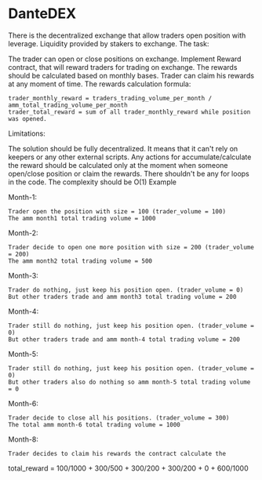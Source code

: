 # DanteDEX
There is the decentralized exchange that allow traders open position with leverage. Liquidity provided by stakers to exchange.
The task:

The trader can open or close positions on exchange. Implement Reward contract, that will reward traders for trading on exchange. The rewards should be calculated based on monthly bases. Trader can claim his rewards at any moment of time. The rewards calculation formula:

    trader_monthly_reward = traders_trading_volume_per_month / amm_total_trading_volume_per_month
    trader_total_reward = sum of all trader_monthly_reward while position was opened.

Limitations:

The solution should be fully decentralized. It means that it can't rely on keepers or any other external scripts. Any actions for accumulate/calculate the reward should be calculated only at the moment when someone open/close position or claim the rewards. There shouldn't be any for loops in the code. The complexity should be O(1)
Example

Month-1:

    Trader open the position with size = 100 (trader_volume = 100)
    The amm month1 total trading volume = 1000

Month-2:

    Trader decide to open one more position with size = 200 (trader_volume = 200)
    The amm month2 total trading volume = 500

Month-3:

    Trader do nothing, just keep his position open. (trader_volume = 0)
    But other traders trade and amm month3 total trading volume = 200

Month-4:

    Trader still do nothing, just keep his position open. (trader_volume = 0)
    But other traders trade and amm month-4 total trading volume = 200

Month-5:

    Trader still do nothing, just keep his position open. (trader_volume = 0)
    But other traders also do nothing so amm month-5 total trading volume = 0

Month-6:

    Trader decide to close all his positions. (trader_volume = 300)
    The total amm month-6 total trading volume = 1000

Month-8:

    Trader decides to claim his rewards the contract calculate the

total_reward = 100/1000 + 300/500 + 300/200 + 300/200 + 0 + 600/1000

